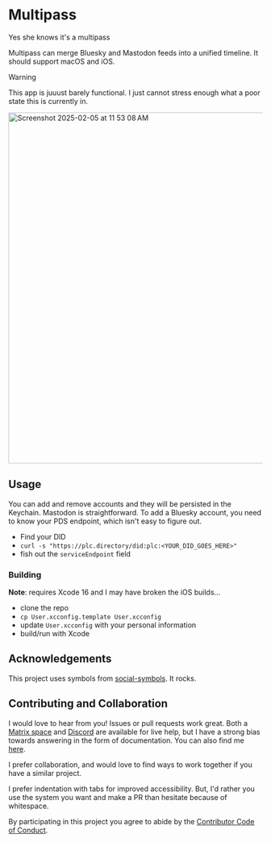 # Multipass
Yes she knows it's a multipass

Multipass can merge Bluesky and Mastodon feeds into a unified timeline. It should support macOS and iOS.

> [!WARNING]
> This app is juuust barely functional. I just cannot stress enough what a poor state this is currently in.

<img width="696" alt="Screenshot 2025-02-05 at 11 53 08 AM" src="https://github.com/user-attachments/assets/2599f862-2486-42f3-865a-765eb2ff24ad" />

## Usage

You can add and remove accounts and they will be persisted in the Keychain. Mastodon is straightforward. To add a Bluesky account, you need to know your PDS endpoint, which isn't easy to figure out.

- Find your DID
- `curl -s "https://plc.directory/did:plc:<YOUR_DID_GOES_HERE>"`
- fish out the `serviceEndpoint` field

### Building

**Note**: requires Xcode 16 and I may have broken the iOS builds...

- clone the repo
- `cp User.xcconfig.template User.xcconfig`
- update `User.xcconfig` with your personal information
- build/run with Xcode

## Acknowledgements 

This project uses symbols from [social-symbols](https://github.com/jeremieb/social-symbols). It rocks.

## Contributing and Collaboration

I would love to hear from you! Issues or pull requests work great. Both a [Matrix space][matrix] and [Discord][discord] are available for live help, but I have a strong bias towards answering in the form of documentation. You can also find me [here](https://www.massicotte.org/about).

I prefer collaboration, and would love to find ways to work together if you have a similar project.

I prefer indentation with tabs for improved accessibility. But, I'd rather you use the system you want and make a PR than hesitate because of whitespace.

By participating in this project you agree to abide by the [Contributor Code of Conduct](CODE_OF_CONDUCT.md).

[matrix]: https://matrix.to/#/%23chimehq%3Amatrix.org
[matrix badge]: https://img.shields.io/matrix/chimehq%3Amatrix.org?label=Matrix
[discord]: https://discord.gg/esFpX6sErJ
